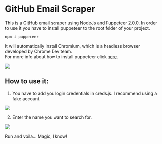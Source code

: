 # GitHub Email Scraper 
This is a GitHub email scraper using NodeJs and Puppeteer 2.0.0. In order to use it you have to install puppeteer to the root folder of your project. 
```
npm i puppeteer
```
It will automatically install Chromium, which is a headless browser developed by Chrome Dev team.  
For more info about how to install puppeteer click [here](https://www.npmjs.com/package/puppeteer).

![](https://i.imgur.com/ojIyCwp.gif)

## How to use it:
1. You have to add you login credentials in creds.js. I recommend using a fake account. 

![](https://imgur.com/LeCEbB2.png)

2. Enter the name you want to search for. 

![](https://imgur.com/UgFnCGQ.png)

Run and voila... Magic, I know! 
